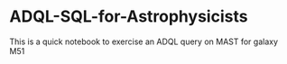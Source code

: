 # ADQL-SQL-for-Astrophysicists
This is a quick notebook to exercise an ADQL query on MAST for galaxy M51

